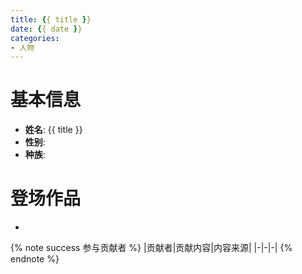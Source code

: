 ```yaml
---
title: {{ title }}
date: {{ date }}
categories: 
- 人物
---
```


<!-- 人物摘要 -->

<!-- more -->

<!-- 基本信息 -->
# 基本信息

- **姓名**: {{ title }}
- **性别**: 
- **种族**: 

<!-- 登场作品 -->

# 登场作品

- 

{% note success 参与贡献者 %}
|贡献者|贡献内容|内容来源|
|-|-|-|
{% endnote %}